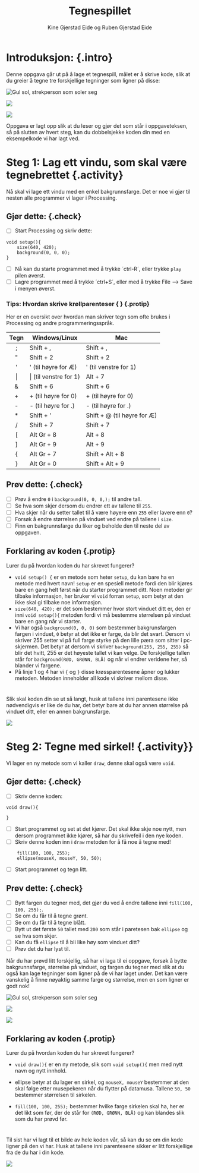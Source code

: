 ﻿---
title: Tegnespillet
level: 1
author: Kine Gjerstad Eide og Ruben Gjerstad Eide
language: nb
---

# Introduksjon: {.intro}

Denne oppgava går ut på å lage et tegnespill, målet er å skrive kode, slik at du greier å tegne tre forskjellige tegninger som ligner på disse:

![](Gulsol.png "Gul sol, strekperson som soler seg")

![](gronttre.PNG)

![](tofjes.PNG)

Oppgava er lagt opp slik at du leser og gjør det som står i oppgaveteksen, så på slutten av hvert steg, kan du dobbelsjekke koden din med en eksempelkode vi har lagt ved.


# Steg 1: Lag ett vindu, som skal være tegnebrettet {.activity}

Nå skal vi lage ett vindu med en enkel bakgrunnsfarge. Det er noe vi gjør til nesten alle programmer vi lager i Processing.

## Gjør dette: {.check}

- [ ] Start Processing og skriv dette:

```processing
void setup(){
	size(640, 420);
	background(0, 0, 0);
}
```
- [ ] Nå kan du starte programmet med å trykke ´ctrl-R´, eller trykke `play` pilen øverst.
- [ ] Lagre programmet med å trykke ´ctrl+S´, eller med å trykke File --> Save i menyen øverst.

### Tips: Hvordan skrive krøllparenteser { } {.protip}

Her er en oversikt over hvordan man skriver tegn som ofte brukes
i Processing og andre programmeringsspråk.

| Tegn | Windows/Linux          | Mac                         |
|:----:| ---------------------- | --------------------------- |
| ;    | Shift + ,              | Shift + ,                   |
| "    | Shift + 2              | Shift + 2                   |
| \'   | \' (til høyre for Æ)   | \' (til venstre for 1)      |
| \|   | \| (til venstre for 1) | Alt + 7                     |
| \&   | Shift + 6              | Shift + 6                   |
| +    | + (til høyre for 0)    | + (til høyre for 0)         |
| -    | - (til høyre for .)    | - (til høyre for .)         |
| *    | Shift + '              | Shift + @ (til høyre for Æ) |
| /    | Shift + 7              | Shift + 7                   |
| \[   | Alt Gr + 8             | Alt + 8                     |
| \]   | Alt Gr + 9             | Alt + 9                     |
| {    | Alt Gr + 7             | Shift + Alt + 8             |
| }    | Alt Gr + 0             | Shift + Alt + 9             |

## Prøv dette: {.check}

- [ ] Prøv å endre `0` i `background(0, 0, 0,);` til andre tall.
- [ ] Se hva som skjer dersom du endrer ett av tallene til `255`.
- [ ] Hva skjer når du setter tallet til å være høyere enn `255` eller lavere enn `0`?
- [ ] Forsøk å endre størrelsen på vinduet ved endre på tallene i `size`.
- [ ] Finn en bakgrunnsfarge du liker og beholde den til neste del av oppgaven.

## Forklaring av koden {.protip}

Lurer du på hvordan koden du har skrevet fungerer?

-	`void setup() {` er en metode som heter `setup`, du kan bare ha en metode med hvert navn! `setup` er en spesiell metode fordi den blir kjøres bare en gang helt først når du starter programmet ditt. Noen metoder gir tilbake informasjon, her bruker vi `void` forran `setup`, som betyr at den ikke skal gi tilbake noe informasjon.
-	`size(640, 420);` er det som bestemmer hvor stort vinduet ditt er, den er inni `void setup(){` metoden fordi vi må bestemme størrelsen på vinduet bare en gang når vi starter. 
-	Vi har også `background(0, 0, 0)` som bestemmer bakgrunsfargen fargen i vinduet, `0` betyr at det ikke er farge, da blir det svart. Dersom vi skriver 255 setter vi på full farge styrke på den lille pæra som sitter i pc-skjermen. Det betyr at dersom vi skriver `background(255, 255, 255)` så blir det hvitt, 255 er det høyeste tallet vi kan velge. De forskjellige tallen står for `background(RØD, GRØNN, BLÅ)` og når vi endrer veridene her, så blander vi fargene.
-	På linje 1 og 4 har vi `{` og `}` disse krøssparentesene åpner og lukker metoden. Metoden inneholder all kode vi skriver mellom disse. 

#
Slik skal koden din se ut så langt, husk at tallene inni parentesene ikke nødvendigvis er like de du har, det betyr bare at du har annen størrelse på vinduet ditt, eller en annen bakgrunsfarge. 

![](steg1.PNG)

# Steg 2: Tegne med sirkel! {.activity}}

Vi lager en ny metode som vi kaller `draw`, denne skal også være `void`. 

## Gjør dette: {.check}
- [ ] Skriv denne koden: 
```processing
void draw(){
  
}
```
- [ ] Start programmet og set at det kjører. Det skal ikke skje noe nytt, men dersom programmet ikke kjører, så har du skrivefeil i den nye koden. 
- [ ] Skriv denne koden inn i `draw` metoden for å få noe å tegne med!
```processing
	fill(100, 100, 255);
	ellipse(mouseX, mouseY, 50, 50);
```
- [ ] Start programmet og tegn litt. 

## Prøv dette: {.check}
- [ ] Bytt fargen du tegner med, det gjør du ved å endre tallene inni `fill(100, 100, 255);`.
- [ ] Se om du får til å tegne grønt. 
- [ ] Se om du får til å tegne blått.
- [ ] Bytt ut det første `50` tallet med `200` som står i paretesen bak `ellipse` og se hva som skjer.
- [ ] Kan du få `ellipse` til å bli like høy som vinduet ditt?
- [ ] Prøv det du har lyst til.

Når du har prøvd litt forskjellig, så har vi laga til ei oppgave, forsøk å bytte bakgrunnsfarge, størrelse på vinduet, og fargen du tegner med slik at du også kan lage tegninger som ligner på de vi har laget under. Det kan være vanskelig å finne nøyaktig samme farge og størrelse, men en som ligner er godt nok!

![](Gulsol.png "Gul sol, strekperson som soler seg")

![](gronttre.PNG)

![](tofjes.PNG)


## Forklaring av koden {.protip}

Lurer du på hvordan koden du har skrevet fungerer?

-	`void draw(){` er en ny metode, slik som `void setup(){` men med nytt
	navn og nytt innhold.
	
-	ellipse betyr at du lager en sirkel, og `mouseX, mouseY` bestemmer at den skal følge
	etter musepekeren når du flytter på datamusa. Tallene `50, 50` bestemmer størrelsen
	til sirkelen.
	
-	`fill(100, 100, 255);` bestemmer hvilke farge sirkelen skal ha, her er det
	likt som før, der de står for `(RØD, GRØNN, BLÅ)` og kan blandes slik som du
	har prøvd før.

#
Til sist har vi lagt til et bilde av hele koden vår, så kan du se om din kode ligner på den vi har. Husk at tallene inni parentesene sikker er litt forskjellige fra de du har i din kode.

![](helekoden.PNG)








